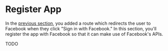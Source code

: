 # Register App

In the [previous section](../redirect/), you added a route which redirects the
user to Facebook when they click "Sign in with Facebook."  In this section,
you'll register the app with Facebook so that it can make use of Facebook's
APIs.

TODO
